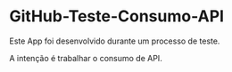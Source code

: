 # GitHub-Teste-Consumo-API

Este App foi desenvolvido durante um processo de teste.

A intenção é trabalhar o consumo de API.
